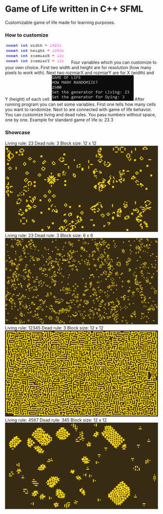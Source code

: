 # Game of Life written in C++ SFML
Customizable game of life made for learning purposes.
<h3>How to customize</h3>
<img src="Media_img/tutorial1.png" alt="tutorial 1">
Four variables which you can customize to your own choice. First two width and height are for resolution (how many pixels to work with).
Next two rozmiarX and rozmiarY are for X (width) and Y (height) of each cell. 
<img src="Media_img/tutorial2.png" alt="tutorial 2">
After running program you can set some variables.
First one tells how many cells you want to randomize. 
Next to are connected with game of life behavior. You can customize living and dead rules. You pass numbers without space, one by one.
Example for standard game of life is:
23 
3
<h3> Showcase </h3>
<div>
Living rule: 23 Dead rule: 3 Block size: 12 x 12
<img src="Media_img/1.png" alt="screenshot 1">
Living rule: 23 Dead rule: 3 Block size: 6 x 6
<img src="Media_img/4.png" alt="screenshot 1">
Living rule: 12345 Dead rule: 3 Block size: 12 x 12
<img src="Media_img/2.png" alt="screenshot 2">
Living rule: 4567 Dead rule: 345 Block size: 12 x 12
<img src="Media_img/3.png" alt="screenshot 3">
</div>
